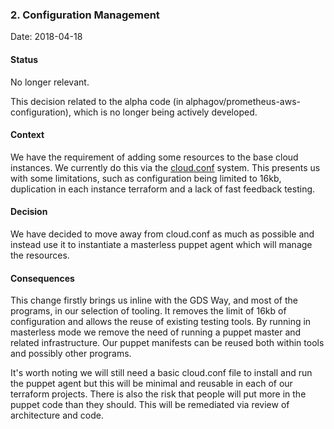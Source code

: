 ### 2. Configuration Management

Date: 2018-04-18

#### Status

No longer relevant.

This decision related to the alpha code (in
alphagov/prometheus-aws-configuration), which is no longer being
actively developed.

#### Context

We have the requirement of adding some resources to the base cloud instances. We currently do
this via the [cloud.conf](https://github.com/alphagov/prometheus-aws-configuration/blob/375f34600e373aa0e4c66fcae032ceee361d8c21/terraform/modules/prometheus/cloud.conf) system. This presents us with some limitations, such as configuration
being limited to 16kb, duplication in each instance terraform and a lack of fast feedback testing.

#### Decision

We have decided to move away from cloud.conf as much as possible and instead use it to instantiate
a masterless puppet agent which will manage the resources.

#### Consequences

This change firstly brings us inline with the GDS Way, and most of the programs, in our selection of
tooling. It removes the limit of 16kb of configuration and allows the reuse of existing testing tools.
By running in masterless mode we remove the need of running a puppet master and related infrastructure.
Our puppet manifests can be reused both within tools and possibly other programs.

It's worth noting we will still need a basic cloud.conf file to install and run the puppet agent but this
will be minimal and reusable in each of our terraform projects. There is also the risk that people will
put more in the puppet code than they should. This will be remediated via review of
architecture and code.
